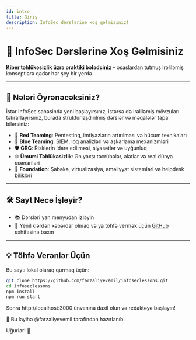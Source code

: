 ```yaml
---
id: intro
title: Giriş
description: InfoSec dərslərinə xoş gəlmisiniz!
---
```


# 👋 InfoSec Dərslərinə Xoş Gəlmisiniz

**Kiber təhlükəsizlik üzrə praktiki bələdçiniz** – əsaslardan tutmuş irəliləmiş konseptlərə qədər hər şey bir yerdə.

---

## 🚀 Nələri Öyrənəcəksiniz?

İstər InfoSec sahəsində yeni başlayırsınız, istərsə də irəliləmiş mövzuları təkrarlayırsınız, burada strukturlaşdırılmış dərslər və məqalələr tapa bilərsiniz:

- 🔴 **Red Teaming**: Pentestinq, imtiyazların artırılması və hücum texnikaları  
- 🔵 **Blue Teaming**: SIEM, loq analizləri və aşkarlama mexanizmləri  
- 🛡️ **GRC**: Risklərin idarə edilməsi, siyasətlər və uyğunluq  
- 🌐 **Ümumi Təhlükəsizlik**: Ən yaxşı təcrübələr, alətlər və real dünya ssenariləri  
- 🧱 **Foundation**: Şəbəkə, virtualizasiya, əməliyyat sistemləri və helpdesk bilikləri

---

## 🛠️ Sayt Necə İşləyir?

- 📚 Dərsləri yan menyudan izləyin  
- 💬 Yeniliklərdən xəbərdar olmaq və ya töhfə vermək üçün [GitHub](https://github.com/farzaliyevemil/infoseclessons) səhifəsinə baxın  

---

## 💡 Töhfə Verənlər Üçün

Bu saytı lokal olaraq qurmaq üçün:

```bash
git clone https://github.com/farzaliyevemil/infoseclessons.git
cd infoseclessons
npm install
npm run start
```
Sonra http://localhost:3000 ünvanına daxil olun və redaktəyə başlayın!

📌 Bu layihə @farzaliyevemil tərəfindən hazırlanıb.

Uğurlar! 🔐

